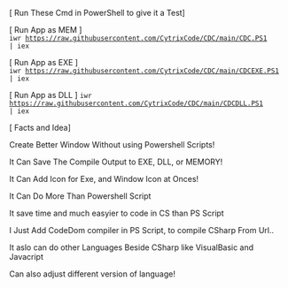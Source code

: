 [ Run These Cmd in PowerShell to give it a Test]

[ Run App as MEM ]   
<code>iwr https://raw.githubusercontent.com/CytrixCode/CDC/main/CDC.PS1 | iex</code>

[ Run App as EXE ]  
<code>iwr https://raw.githubusercontent.com/CytrixCode/CDC/main/CDCEXE.PS1 | iex </code>

[ Run App as DLL ]
<code>iwr https://raw.githubusercontent.com/CytrixCode/CDC/main/CDCDLL.PS1 | iex </code>

[ Facts and Idea]

Create Better Window Without using Powershell Scripts!

It Can Save The Compile Output to EXE, DLL, or MEMORY!

It Can Add Icon for Exe, and Window Icon at Onces!

It Can Do More Than Powershell Script

It save time and much easyier to code in CS than PS Script

I Just Add CodeDom compiler in PS Script, to compile
CSharp From  Url..

It aslo can do other Languages Beside CSharp like VisualBasic and Javacript 

Can also adjust different version of language!
